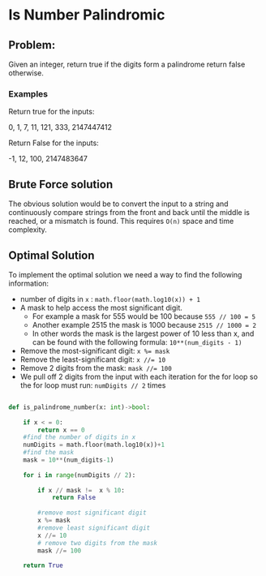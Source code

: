 # Is Number Palindromic

## Problem:
Given an integer, return true if the digits form a palindrome return false otherwise.

### Examples

Return true for the inputs:

0, 1, 7, 11, 121, 333, 2147447412

Return False for the inputs:

-1, 12, 100, 2147483647

## Brute Force solution

The obvious solution would be to convert the input to a string and continuously compare strings from the front and back until the middle is reached, or a mismatch is found. This requires `O(n)` space and time complexity.

## Optimal Solution

To implement the optimal solution we need a way to find the following information:

- number of digits in `x` : `math.floor(math.log10(x)) + 1`
- A mask to help access the most significant digit.
	- For example a mask for 555 would be 100 because `555 // 100 = 5`
	- Another example 2515 the mask is 1000 because `2515 // 1000 = 2`
	- In other words the mask is the largest power of 10 less than x, and can be found with the following formula: `10**(num_digits - 1)`
- Remove the most-significant digit: `x %= mask`
- Remove the least-significant digit: `x //= 10`
- Remove 2 digits from the mask: `mask //= 100`
- We pull off 2 digits from the input with each iteration for the for loop so the for loop must run: `numDigits // 2` times

```python

def is_palindrome_number(x: int)->bool:
	
	if x < = 0:
		return x == 0
	#find the number of digits in x
	numDigits = math.floor(math.log10(x))+1
	#find the mask
	mask = 10**(num_digits-1)
	
	for i in range(numDigits // 2):
		
		if x // mask !=  x % 10:
			return False
		
		#remove most significant digit
		x %= mask
		#remove least significant digit
		x //= 10
		# remove two digits from the mask
		mask //= 100
		
	return True
		